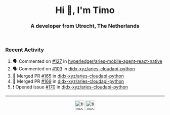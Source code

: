 <h1 align="center">Hi 👋, I'm Timo</h1>
<h3 align="center">A developer from Utrecht, The Netherlands</h3>
<br/>
<!-- https://github.com/rahuldkjain/github-profile-readme-generator --!>

<!--  <p align="left"><img src="https://github-readme-stats.vercel.app/api?username=timoglastra&show_icons=true&count_private=true&" alt="timoglastra" /></p> --!>

<!--
Github language stats
<p align="left"><img src="https://github-readme-stats.vercel.app/api/top-langs/?username=timoglastra&layout=compact" alt="timoglastra" /><p>
-->

<!-- Codestats language stats -->
<!-- <p align="left"><img src="https://codestats-readme.vercel.app/api/top-langs/?username=timoglastra&layout=compact&language_count=12" alt="timoglastra" /><p>    --!>
  
<h3>Recent Activity</h3>

<!--START_SECTION:activity-->
1. 🗣 Commented on [#127](https://github.com/hyperledger/aries-mobile-agent-react-native/issues/127) in [hyperledger/aries-mobile-agent-react-native](https://github.com/hyperledger/aries-mobile-agent-react-native)
2. 🗣 Commented on [#103](https://github.com/didx-xyz/aries-cloudapi-python/issues/103) in [didx-xyz/aries-cloudapi-python](https://github.com/didx-xyz/aries-cloudapi-python)
3. 🎉 Merged PR [#165](https://github.com/didx-xyz/aries-cloudapi-python/pull/165) in [didx-xyz/aries-cloudapi-python](https://github.com/didx-xyz/aries-cloudapi-python)
4. 🎉 Merged PR [#169](https://github.com/didx-xyz/aries-cloudapi-python/pull/169) in [didx-xyz/aries-cloudapi-python](https://github.com/didx-xyz/aries-cloudapi-python)
5. ❗️ Opened issue [#170](https://github.com/didx-xyz/aries-cloudapi-python/issues/170) in [didx-xyz/aries-cloudapi-python](https://github.com/didx-xyz/aries-cloudapi-python)
<!--END_SECTION:activity-->

---

<p align="center">
<a href="https://twitter.com/timoglastra" target="blank"><img align="center" src="https://cdn.jsdelivr.net/npm/simple-icons@3.0.1/icons/twitter.svg" alt="timoglastra" height="30" width="30" /></a>
<a href="https://linkedin.com/in/timoglastra" target="blank"><img align="center" src="https://cdn.jsdelivr.net/npm/simple-icons@3.0.1/icons/linkedin.svg" alt="timoglastra" height="30" width="30" /></a>
</p>



